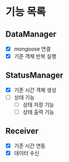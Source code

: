 # 기능 목록
## DataManager
- [x] mongoose 연결
- [x] 기준 객체 반복 실행
## StatusManager
- [x] 기준 시간 객체 생성
- [ ] 상태 기능
    - [ ] 상태 저장 기능
    - [ ] 상태 출력 기능
## Receiver
- [x] 기준 시간 연동
- [x] 데이터 수신
